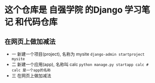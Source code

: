 # 这个仓库是 自强学院 的Django 学习笔记 和代码仓库

## 在网页上做加减法
* 一 新建一个项目(project), 名称为 mysite `django-admin startproject mysite`
* 二 新建一个应用(app), 名称叫 calc `python manage.py startapp calc # calc 是一个app的名称`
* 三 在网页上做加减法
